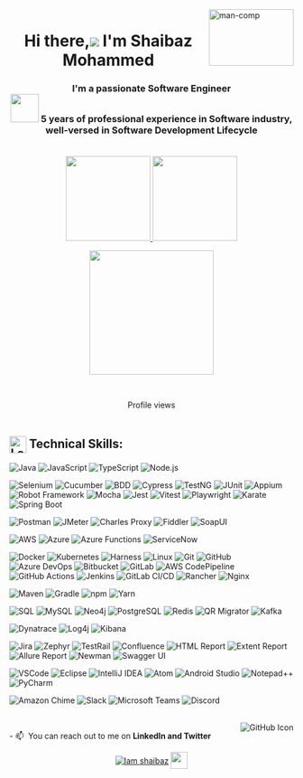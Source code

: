 <img align="right"  height="100" width="150" src="https://miro.medium.com/max/1360/1*IRGHmiGsa16stedQvIaZfw.gif" alt="man-comp" border="0" />
<h1 align="center">Hi there,<img src="https://img.icons8.com/color/48/000000/man-raising-hand-icon.png"/> I'm Shaibaz Mohammed</h1>
<h3 align="center">I'm a passionate Software Engineer󠀠<br>
<img src="https://img.icons8.com/external-becris-flat-becris/64/000000/external-technology-literary-genres-becris-flat-becris.png" height="50" width="50"/> 󠀠󠀠5 years of professional experience in Software industry, well-versed in Software Development Lifecycle 
  <br>
  <br>
<!--   Open for new opportunities -->
</h3>
<p align="center">
<a href="https://github.com/Iamshaibaz">
  <img height="150em" src="https://github-readme-stats-eight-theta.vercel.app/api?username=Iamshaibaz&show_icons=true&theme=algolia&include_all_commits=true&count_private=true&hide_border=true"/> 
 <img height="150em" src="https://github-readme-stats-eight-theta.vercel.app/api/top-langs/?username=Iamshaibaz&layout=compact&langs_count=8&theme=algolia&hide_border=true"/>
</a>
</p>

<p align="center">
 <img height="220em" src="http://github-readme-streak-stats.herokuapp.com?user=Iamshaibaz&theme=algolia&hide_border=true"/> 
</p>
 <br>
     </p>

 
 <p align="center">
     Profile views
  </br>
        <img  src="https://profile-counter.glitch.me/Iamshaibaz/count.svg" alt="">
<br><br></p>

##  <div><img src="https://raw.githubusercontent.com/Tarikul-Islam-Anik/Animated-Fluent-Emojis/master/Emojis/Objects/Laptop.png" width="30px" align="center" alt="Laptop Emoji" /> Technical Skills:</div>


![Java](https://img.shields.io/badge/Java-007396?style=flat&logo=java&logoColor=white)
![JavaScript](https://img.shields.io/badge/JavaScript-F7DF1E?style=flat&logo=javascript&logoColor=black)
![TypeScript](https://img.shields.io/badge/TypeScript-007ACC?style=flat&logo=typescript&logoColor=white)
![Node.js](https://img.shields.io/badge/Node.js-339933?style=flat&logo=nodedotjs&logoColor=white)


![Selenium](https://img.shields.io/badge/Selenium-43B02A?style=flat&logo=selenium&logoColor=white)
![Cucumber](https://img.shields.io/badge/Cucumber-00B300?style=flat&logo=cucumber&logoColor=white)
![BDD](https://img.shields.io/badge/BDD-FF9800?style=flat&logo=behavioral&logoColor=white)
![Cypress](https://img.shields.io/badge/Cypress-17202C?style=flat&logo=cypress&logoColor=white)
![TestNG](https://img.shields.io/badge/TestNG-FF6C37?style=flat&logo=testng&logoColor=white)
![JUnit](https://img.shields.io/badge/JUnit-25A162?style=flat&logo=junit&logoColor=white)
![Appium](https://img.shields.io/badge/Appium-41BDF5?style=flat&logo=appium&logoColor=white)
![Robot Framework](https://img.shields.io/badge/Robot%20Framework-000000?style=flat&logo=robotframework&logoColor=white)
![Mocha](https://img.shields.io/badge/Mocha-8D6748?style=flat&logo=mocha&logoColor=white)
![Jest](https://img.shields.io/badge/Jest-32C3C0?style=flat&logo=jest&logoColor=white)
![Vitest](https://img.shields.io/badge/Vitest-6E9DAB?style=flat&logo=vitest&logoColor=white)
![Playwright](https://img.shields.io/badge/Playwright-2C76D2?style=flat&logo=playwright&logoColor=white)
![Karate](https://img.shields.io/badge/Karate-6DB33F?style=flat&logo=karate&logoColor=white)
![Spring Boot](https://img.shields.io/badge/Spring%20Boot-6DB33F?style=flat&logo=springboot&logoColor=white)


![Postman](https://img.shields.io/badge/Postman-FF6C37?style=flat&logo=postman&logoColor=white)
![JMeter](https://img.shields.io/badge/JMeter-D22128?style=flat&logo=apache-jmeter&logoColor=white)
![Charles Proxy](https://img.shields.io/badge/Charles%20Proxy-6C6C6C?style=flat&logo=charles&logoColor=white)
![Fiddler](https://img.shields.io/badge/Fiddler-FF6F00?style=flat&logo=fiddler&logoColor=white)
![SoapUI](https://img.shields.io/badge/SoapUI-1B7F3E?style=flat&logo=soapui&logoColor=white)




![AWS](https://img.shields.io/badge/AWS-FF9900?style=flat&logo=amazon-aws&logoColor=white)
![Azure](https://img.shields.io/badge/Azure-0078D7?style=flat&logo=microsoft-azure&logoColor=white)
![Azure Functions](https://img.shields.io/badge/Azure%20Functions-0078D4?style=flat&logo=azurefunctions&logoColor=white)
![ServiceNow](https://img.shields.io/badge/ServiceNow-0C4B5B?style=flat&logo=servicenow&logoColor=white)


![Docker](https://img.shields.io/badge/Docker-2496ED?style=flat&logo=docker&logoColor=white)
![Kubernetes](https://img.shields.io/badge/Kubernetes-326CE5?style=flat&logo=kubernetes&logoColor=white)
![Harness](https://img.shields.io/badge/Harness-0A3D62?style=flat&logo=harness&logoColor=white)
![Linux](https://img.shields.io/badge/Linux-FCC624?style=flat&logo=linux&logoColor=black)
![Git](https://img.shields.io/badge/Git-F05032?style=flat&logo=git&logoColor=white)
![GitHub](https://img.shields.io/badge/GitHub-181717?style=flat&logo=github&logoColor=white)
![Azure DevOps](https://img.shields.io/badge/Azure%20DevOps-0078D4?style=flat&logo=azuredevops&logoColor=white)
![Bitbucket](https://img.shields.io/badge/Bitbucket-0052CC?style=flat&logo=bitbucket&logoColor=white)
![GitLab](https://img.shields.io/badge/GitLab-FCA121?style=flat&logo=gitlab&logoColor=white)
![AWS CodePipeline](https://img.shields.io/badge/AWS-FF9900?style=flat&logo=amazon-aws&logoColor=white)
![GitHub Actions](https://img.shields.io/badge/GitHub_Actions-2088FF?style=flat&logo=github-actions&logoColor=white)
![Jenkins](https://img.shields.io/badge/Jenkins-D24939?style=flat&logo=jenkins&logoColor=white)
![GitLab CI/CD](https://img.shields.io/badge/GitLab_CI-CD-3776AB?style=flat&logo=gitlab&logoColor=white)
![Rancher](https://img.shields.io/badge/Rancher-00A2E5?style=flat&logo=rancher&logoColor=white)
![Nginx](https://img.shields.io/badge/Nginx-009639?style=flat&logo=nginx&logoColor=white)



![Maven](https://img.shields.io/badge/Maven-C71A36?style=flat&logo=apachemaven&logoColor=white)
![Gradle](https://img.shields.io/badge/Gradle-23C100?style=flat&logo=gradle&logoColor=white)
![npm](https://img.shields.io/badge/npm-CB3837?style=flat&logo=npm&logoColor=white)
![Yarn](https://img.shields.io/badge/Yarn-2C8EBB?style=flat&logo=yarn&logoColor=white)

![SQL](https://img.shields.io/badge/SQL-4479A1?style=flat&logo=postgresql&logoColor=white)
![MySQL](https://img.shields.io/badge/MySQL-4479A1?style=flat&logo=mysql&logoColor=white)
![Neo4j](https://img.shields.io/badge/Neo4j-008CC1?style=flat&logo=neo4j&logoColor=white)
![PostgreSQL](https://img.shields.io/badge/PostgreSQL-4169E1?style=flat&logo=postgresql&logoColor=white)
![Redis](https://img.shields.io/badge/Redis-DC382D?style=flat&logo=redis&logoColor=white)
![QR Migrator](https://img.shields.io/badge/QR%20Migrator-000000?style=flat&logo=qr-code&logoColor=white)
![Kafka](https://img.shields.io/badge/Apache%20Kafka-231F20?style=flat&logo=apachekafka&logoColor=white)



![Dynatrace](https://img.shields.io/badge/Dynatrace-1496FF?style=flat&logo=dynatrace&logoColor=white)
![Log4j](https://img.shields.io/badge/Log4j-FF3621?style=flat&logo=apache&logoColor=white)
![Kibana](https://img.shields.io/badge/Kibana-005571?style=flat&logo=kibana&logoColor=white)



![Jira](https://img.shields.io/badge/Jira-0052CC?style=flat&logo=jira&logoColor=white)
![Zephyr](https://img.shields.io/badge/Zephyr-8B9B1D?style=flat&logo=zephyr&logoColor=white)
![TestRail](https://img.shields.io/badge/TestRail-4B8F8B?style=flat&logo=testrail&logoColor=white)
![Confluence](https://img.shields.io/badge/Confluence-172B4D?style=flat&logo=confluence&logoColor=white)
![HTML Report](https://img.shields.io/badge/HTML%20Report-E34F26?style=flat&logo=html5&logoColor=white)
![Extent Report](https://img.shields.io/badge/Extent%20Reports-0077C9?style=flat&logo=extent&logoColor=white)
![Allure Report](https://img.shields.io/badge/Allure-3A8EBA?style=flat&logo=allure&logoColor=white)
![Newman](https://img.shields.io/badge/Newman-FF6B30?style=flat&logo=newman&logoColor=white)
![Swagger UI](https://img.shields.io/badge/Swagger%20UI-85EA2D?style=flat&logo=swagger&logoColor=white)

![VSCode](https://img.shields.io/badge/Visual%20Studio%20Code-007ACC?style=flat&logo=visual-studio-code&logoColor=white)
![Eclipse](https://img.shields.io/badge/Eclipse-2C2255?style=flat&logo=eclipse&logoColor=white)
![IntelliJ IDEA](https://img.shields.io/badge/IntelliJ%20IDEA-000000?style=flat&logo=intellijidea&logoColor=white)
![Atom](https://img.shields.io/badge/Atom-66595C?style=flat&logo=atom&logoColor=white)
![Android Studio](https://img.shields.io/badge/Android%20Studio-3DDC84?style=flat&logo=androidstudio&logoColor=white)
![Notepad++](https://img.shields.io/badge/Notepad++-90E59E?style=flat&logo=notepad-plus-plus&logoColor=black)
![PyCharm](https://img.shields.io/badge/PyCharm-000000?style=flat&logo=pycharm&logoColor=white)

![Amazon Chime](https://img.shields.io/badge/Amazon%20Chime-00A2E5?style=flat&logo=amazonchime&logoColor=white)
![Slack](https://img.shields.io/badge/Slack-4A154B?style=flat&logo=slack&logoColor=white)
![Microsoft Teams](https://img.shields.io/badge/Microsoft%20Teams-6264A7?style=flat&logo=microsoftteams&logoColor=white)
![Discord](https://img.shields.io/badge/Discord-7289DA?style=flat&logo=discord&logoColor=white)











<br/>

<a href="https://github.com/Iamshaibaz" target="_blank">
  <img align="right" src="https://img.icons8.com/material-outlined/24/ffffff/github.png" alt="GitHub Icon">
</a>

<p>
  - 📫 󠀠󠀠 You can reach out to me on <b>LinkedIn and Twitter</b>
</p>

<p align="center">
<a href="https://www.linkedin.com/in/iamshaibaz/" target="blank"><img align="center" src="https://img.shields.io/badge/-Shaibaz-blue?style=flat-square&logo=Linkedin&logoColor=white&link=https://www.linkedin.com/in/iamshaibaz/" alt="Iam shaibaz" /></a>
<a href="https://twitter.com/ShaibazIam" target="blank"><img align="center" src="https://img.icons8.com/nolan/64/twitter.png" alt="" height="30" width="30" /></a>


</p>
